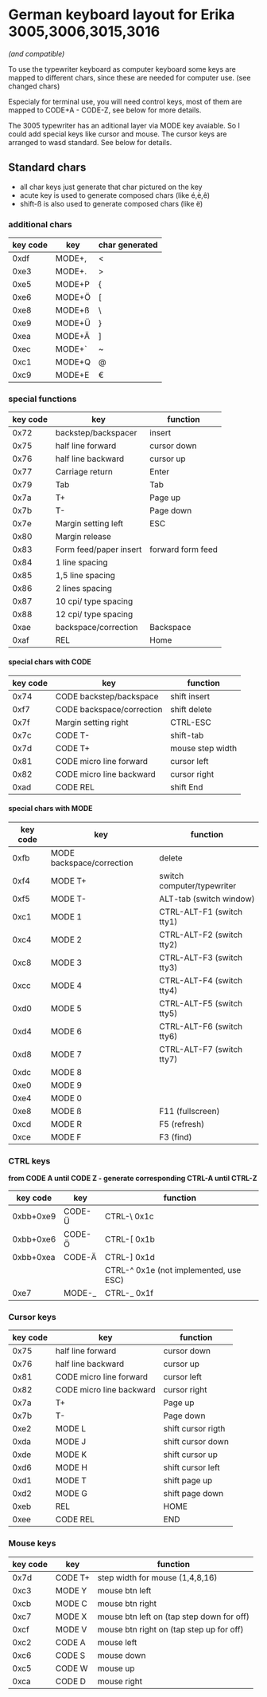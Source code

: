 # German keyboard layout for Erika 3005,3006,3015,3016
*(and compatible)*

To use the typewriter keyboard as computer keyboard some keys are
mapped to different chars, since these are needed for computer use.
(see changed chars)

Especialy for terminal use, you will need control keys, most of them
are mapped to CODE+A - CODE-Z, see below for more details.

The 3005 typewriter has an aditional layer via MODE key avaiable. 
So I could add special keys like cursor and mouse.
The cursor keys are arranged to wasd standard.
See below for details.

## Standard chars
- all char keys just generate that char pictured on the key
- acute key is used to generate composed chars (like é,è,ê)
- shift-ß is also used to generate composed chars (like ë)

### additional chars
key code | key                  | char generated
-----|--------------------------|------------
0xdf | MODE+,			| <
0xe3 | MODE+.			| >
0xe5 | MODE+P			| {
0xe6 | MODE+Ö			| [
0xe8 | MODE+ß			| \
0xe9 | MODE+Ü			| }
0xea | MODE+Ä			| ]
0xec | MODE+`			| ~
0xc1 | MODE+Q			| @
0xc9 | MODE+E			| €


### special functions

 key code | key | function
------|-----|----------
0x72  | backstep/backspacer	| insert
0x75  | half line forward	| cursor down
0x76  | half line backward	| cursor up
0x77  | Carriage return 	| Enter
0x79  | Tab			| Tab
0x7a  | T+			| Page up
0x7b  | T-			| Page down
0x7e  | Margin setting left 	| ESC
0x80  | Margin release 		|
0x83  | Form feed/paper insert	| forward form feed
0x84  | 1 line spacing		|
0x85  | 1,5 line spacing	|
0x86  | 2 lines spacing		|
0x87  | 10 cpi/ type spacing	|
0x88  | 12 cpi/ type spacing	|
0xae  | backspace/correction	| Backspace
0xaf  | REL			| Home

#### special chars with CODE

 key code | key | function
------|-----|----------
0x74  | CODE backstep/backspace   | shift insert
0xf7  | CODE backspace/correction | shift delete
0x7f  | Margin setting right	  | CTRL-ESC
0x7c  | CODE T-			  | shift-tab
0x7d  | CODE T+			  | mouse step width
0x81  | CODE micro line forward	  | cursor left
0x82  | CODE micro line backward  | cursor right
0xad  | CODE REL		  | shift End

#### special chars with MODE
 key code | key | function
----------|-----|----------
0xfb      | MODE backspace/correction | delete
0xf4	  | MODE T+		      | switch computer/typewriter
0xf5	  | MODE T-		      | ALT-tab (switch window)
0xc1	  | MODE 1		      | CTRL-ALT-F1 (switch tty1)
0xc4	  | MODE 2		      | CTRL-ALT-F2 (switch tty2)
0xc8	  | MODE 3		      | CTRL-ALT-F3 (switch tty3)
0xcc	  | MODE 4		      | CTRL-ALT-F4 (switch tty4)
0xd0	  | MODE 5		      | CTRL-ALT-F5 (switch tty5)
0xd4	  | MODE 6		      | CTRL-ALT-F6 (switch tty6)
0xd8	  | MODE 7		      | CTRL-ALT-F7 (switch tty7)
0xdc	  | MODE 8		      |
0xe0	  | MODE 9		      |
0xe4	  | MODE 0		      |
0xe8	  | MODE ß		      | F11 (fullscreen)
0xcd	  | MODE R		      | F5  (refresh)
0xce	  | MODE F		      | F3  (find)

### CTRL keys
**from CODE A until CODE Z - generate corresponding CTRL-A until CTRL-Z**

 key code | key    | function
----------|--------|----------
0xbb+0xe9 | CODE-Ü | CTRL-\ 0x1c
0xbb+0xe6 | CODE-Ö | CTRL-[ 0x1b
0xbb+0xea | CODE-Ä | CTRL-] 0x1d
          |        | CTRL-^ 0x1e (not implemented, use ESC)
0xe7	  | MODE-_ | CTRL-_ 0x1f

### Cursor keys
key code | key | function
---------|-----|----------
0x75  | half line forward	  | cursor down
0x76  | half line backward	  | cursor up
0x81  | CODE micro line forward	  | cursor left
0x82  | CODE micro line backward  | cursor right
0x7a  | T+			  | Page up
0x7b  | T-			  | Page down
0xe2  | MODE L 			  | shift cursor rigth
0xda  | MODE J 			  | shift cursor down
0xde  | MODE K 			  | shift cursor up
0xd6  | MODE H 			  | shift cursor left
0xd1  | MODE T 			  | shift page up
0xd2  | MODE G 			  | shift page down
0xeb  | REL 			  | HOME
0xee  | CODE REL		  | END

### Mouse keys
key code | key          | function
---------|--------------|----------
0x7d	 | CODE T+	| step width for mouse (1,4,8,16)
0xc3 	 | MODE Y	| mouse btn left
0xcb 	 | MODE C  	| mouse btn right 
0xc7 	 | MODE X	| mouse btn left on (tap step down for off)
0xcf 	 | MODE V	| mouse btn right on (tap step up for off)
0xc2 	 | CODE A 	| mouse left
0xc6 	 | CODE S 	| mouse down
0xc5 	 | CODE W 	| mouse up
0xca 	 | CODE D 	| mouse right

